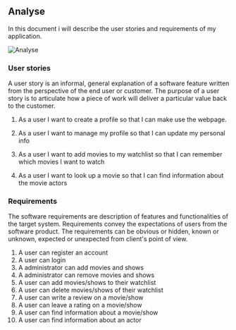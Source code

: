 ## Analyse
In this document i will describe the user stories and requirements of my application.

![Analyse](https://user-images.githubusercontent.com/99720686/173358036-ef8aa399-0bda-41d9-b2ad-1cb8e4fbcd01.png)

### User stories
A user story is an informal, general explanation of a software feature written from the perspective of the end user or customer. The purpose of a user story is to articulate how a piece of work will deliver a particular value back to the customer.

1. As a user I want to create a profile
so that I can make use the webpage.

2. As a user I want to manage my profile
so that I can update my personal info

3. As a user I want to add movies to my watchlist
so that I can remember which movies I want to watch

4. As a user I want to look up a movie
so that I can find information about the movie actors

### Requirements
The software requirements are description of features and functionalities of the target system. Requirements convey the expectations of users from the software product. The requirements can be obvious or hidden, known or unknown, expected or unexpected from client's point of view.

1.	A user can register an account
2.	A user can login
3.	A administrator can add movies and shows 
4.	A administrator can remove movies and shows
5.	A user can add movies/shows to their watchlist
6.	A user can delete movies/shows of their watchlist
7.	A user can write a review on a movie/show
8.	A user can leave a rating on a movie/show
9.	A user can find information about a movie/show
10.	A user can find information about an actor




